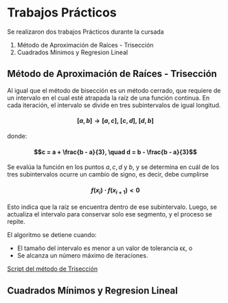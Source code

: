 # Trabajos Prácticos  
Se realizaron dos trabajos Prácticos durante la cursada
1. Método de Aproximación de Raíces - Trisección
2. Cuadrados Mínimos y Regresion Lineal 

## Método de Aproximación de Raíces - Trisección
Al igual que el método de bisección es un método cerrado, que requiere de un intervalo en el cual esté atrapada la raíz de una función continua. En cada iteración, el intervalo se divide en tres subintervalos de igual longitud.  

#### $$[a, b] \rightarrow [a, c],\ [c, d],\ [d, b]$$  

donde:  
#### $$c = a + \frac{b - a}{3}, \quad d = b - \frac{b - a}{3}$$  

Se evalúa la función en los puntos $a, c, d$ y $b$, y se determina en cuál de los tres subintervalos ocurre un cambio de signo, es decir, debe cumplirse  

#### $$f(x_i) \cdot f(x_{i+1}) < 0$$  

Esto indica que la raíz se encuentra dentro de ese subintervalo. Luego, se actualiza el intervalo para conservar solo ese segmento, y el proceso se repite.

El algoritmo se detiene cuando:
* El tamaño del intervalo es menor a un valor de tolerancia ϵϵ, o
* Se alcanza un número máximo de iteraciones.

[Script del método de Trisección](./methodTrisection.py)

## Cuadrados Mínimos y Regresion Lineal 

